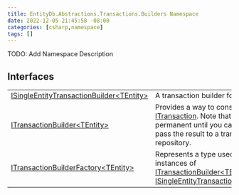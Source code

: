 ```yaml
---
title: EntityDb.Abstractions.Transactions.Builders Namespace
date: 2022-12-05 21:45:58 -08:00
categories: [csharp,namespace]
tags: []
---
```



TODO: Add Namespace Description

## Interfaces
<table><tr><td><a href='/posts/csharp.interface.entitydb.abstractions.transactions.builders.isingleentitytransactionbuilder-1/'>ISingleEntityTransactionBuilder&lt;TEntity&gt;</a></td><td>
A transaction builder for a single entity.
</td></tr><tr><td><a href='/posts/csharp.interface.entitydb.abstractions.transactions.builders.itransactionbuilder-1/'>ITransactionBuilder&lt;TEntity&gt;</a></td><td>
Provides a way to construct an <a href='/posts/csharp.interface.entitydb.abstractions.transactions.itransaction/'>ITransaction</a>. Note that no operations are permanent until
you call <!--/posts/csharp.notimplemented.entitydb.abstractions.transactions.builders.itransactionbuilder-1.build/--><a href='#'>Build(Id)</a> and pass the result to a transaction repository.
</td></tr><tr><td><a href='/posts/csharp.interface.entitydb.abstractions.transactions.builders.itransactionbuilderfactory-1/'>ITransactionBuilderFactory&lt;TEntity&gt;</a></td><td>
Represents a type used to create instances of <a href='/posts/csharp.interface.entitydb.abstractions.transactions.builders.itransactionbuilder-1/'>ITransactionBuilder&lt;TEntity&gt;</a> or
<a href='/posts/csharp.interface.entitydb.abstractions.transactions.builders.isingleentitytransactionbuilder-1/'>ISingleEntityTransactionBuilder&lt;TEntity&gt;</a>.
</td></tr></table>
